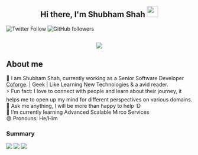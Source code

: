 <!--
**ShubhamShah/ShubhamShah** is a ✨ _special_ ✨ repository because its `README.md` (this file) appears on your GitHub profile.

Here are some ideas to get you started:

- 🔭 I’m currently working on ...
- 🌱 I’m currently learning ...
- 👯 I’m looking to collaborate on ...
- 🤔 I’m looking for help with ...
- 💬 Ask me about ...
- 📫 How to reach me: ...
- 😄 Pronouns: ...
- ⚡ Fun fact: ...
-->

<h2 align="center">Hi there, I'm Shubham Shah  <img src="https://user-images.githubusercontent.com/39955420/147578264-bae0526c-028a-49d2-8af8-d08bb4edbd2a.gif" height="30" width="30"></h2>
 
![Twitter Follow](https://img.shields.io/twitter/follow/ShubhamShah32?style=social) 
![GitHub followers](https://img.shields.io/github/followers/ShubhamShah?style=social)

<h2 align="center"><img src="https://user-images.githubusercontent.com/39955420/147578199-56632b69-b3e8-4d9f-97e2-f046a1c2cba0.gif"></h2>

<h2>About me</h2>

🔭 I am Shubham Shah, currently working as a Senior Software Developer [Coforge](https://www.coforgetech.com/). | Geek | Like Learning New Technologies & a avid reader.<br/>
⚡ Fun fact: I love to connect with people and learn about their journey, it helps me to open up my mind for different perspectives on various domains.   
💬 Ask me anything, I will be more than happy to help :D </br>
🌱 I’m currently learning Advanced Scalable Mirco Services </br>
😄 Pronouns: He/Him </br>
<h3>Summary</h3>

![](https://github-profile-summary-cards.vercel.app/api/cards/profile-details?username=ShubhamShah&theme=nord_bright)
![](https://github-profile-summary-cards.vercel.app/api/cards/repos-per-language?username=ShubhamShah&theme=nord_bright)
![](https://github-profile-summary-cards.vercel.app/api/cards/stats?username=ShubhamShah&theme=nord_bright)
